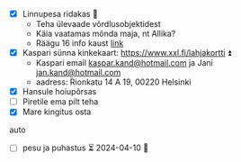 
- [x] Linnupesa ridakas 🔺
	- Teha ülevaade võrdlusobjektidest
	- Käia vaatamas mõnda maja, nt Allika?
	- Räägu 16 info kaust [link](https://drive.google.com/open?id=1_S0lz6jENH-EdVDl798TNXzuK90-rN_m&usp=drive_fs)
- [x] Kaspari sünna kinkekaart: https://www.xxl.fi/lahjakortti ⏫
	- Kaspari email kaspar.kand@hotmail.com ja Jani jan.kand@hotmail.com
	- aadress: Rionkatu 14 A 19, 00220 Helsinki 
- [x] Hansule hoiupõrsas
- [ ] Piretile ema pilt teha
- [x] Mare kingitus osta

auto
- [ ] pesu ja puhastus ⏳ 2024-04-10 🔼 